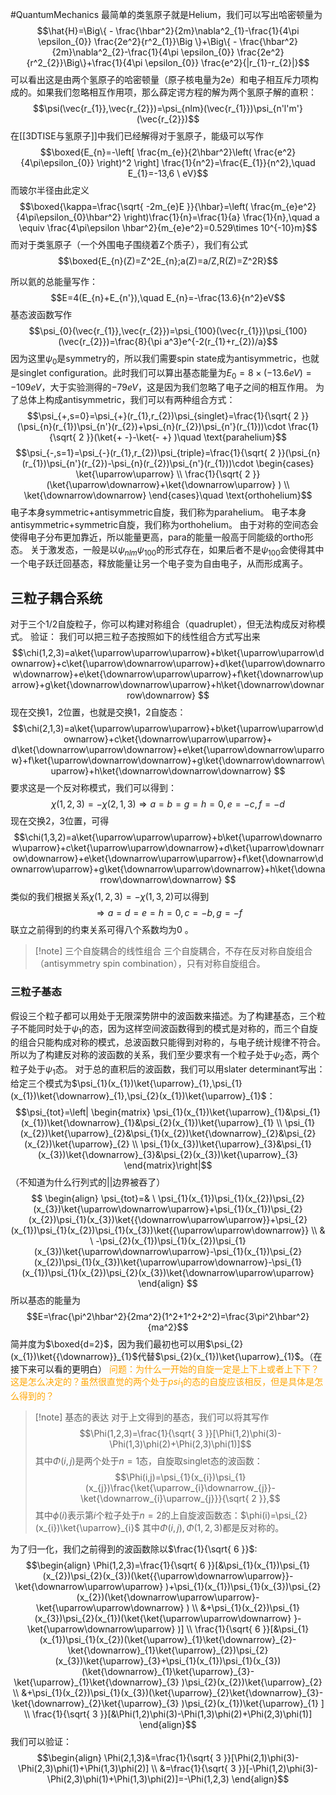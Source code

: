 #QuantumMechanics 
最简单的类氢原子就是Helium，我们可以写出哈密顿量为
$$\hat{H}=\Big\{ - \frac{\hbar^2}{2m}\nabla^2_{1}-\frac{1}{4\pi \epsilon_{0}} \frac{2e^2}{r^2_{1}}\Big \}+\Big\{ - \frac{\hbar^2}{2m}\nabla^2_{2}-\frac{1}{4\pi \epsilon_{0}} \frac{2e^2}{r^2_{2}}\Big\}+\frac{1}{4\pi \epsilon_{0}} \frac{e^2}{|r_{1}-r_{2}|}$$
可以看出这是由两个氢原子的哈密顿量（原子核电量为2e）和电子相互斥力项构成的。如果我们忽略相互作用项，那么薛定谔方程的解为两个氢原子解的直积：
$$\psi(\vec{r_{1}},\vec{r_{2}})=\psi_{nlm}(\vec{r_{1}})\psi_{n'l'm'}(\vec{r_{2}})$$
在[[3DTISE与氢原子]]中我们已经解得对于氢原子，能级可以写作
$$\boxed{E_{n}=-\left[ \frac{m_{e}}{2\hbar^2}\left( \frac{e^2}{4\pi\epsilon_{0}} \right)^2 \right] \frac{1}{n^2}=\frac{E_{1}}{n^2},\quad E_{1}=-13,6 \ eV}$$
而玻尔半径由此定义
$$\boxed{\kappa=\frac{\sqrt{ -2m_{e}E }}{\hbar}=\left( \frac{m_{e}e^2}{4\pi\epsilon_{0}\hbar^2}  \right)\frac{1}{n}=\frac{1}{a} \frac{1}{n},\quad a \equiv \frac{4\pi\epsilon \hbar^2}{m_{e}e^2}=0.529\times 10^{-10}m}$$
而对于类氢原子（一个外围电子围绕着Z个质子），我们有公式
$$\boxed{E_{n}(Z)=Z^2E_{n};a(Z)=a/Z,R(Z)=Z^2R}$$

所以氦的总能量写作：
$$E=4(E_{n}+E_{n'}),\quad E_{n}=-\frac{13.6}{n^2}eV$$
基态波函数写作
$$\psi_{0}(\vec{r_{1}},\vec{r_{2}})=\psi_{100}(\vec{r_{1}})\psi_{100}(\vec{r_{2}})=\frac{8}{\pi a^3}e^{-2(r_{1}+r_{2})/a}$$
因为这里$\psi_{0}$是symmetry的，所以我们需要spin state成为antisymmetric，也就是singlet configuration。此时我们可以算出基态能量为$E_{0}=8\times (-13.6eV)=-109eV$，大于实验测得的$-79eV$，这是因为我们忽略了电子之间的相互作用。
为了总体上构成antisymmetric，我们可以有两种组合方式：
$$\psi_{+,s=0}=\psi_{+}(r_{1},r_{2})\psi_{singlet}=\frac{1}{\sqrt{ 2 }}(\psi_{n}(r_{1})\psi_{n'}(r_{2})+\psi_{n}(r_{2})\psi_{n'}(r_{1}))\cdot \frac{1}{\sqrt{ 2 }}(\ket{+ -}-\ket{- +}  )\quad \text{parahelium}$$
$$\psi_{-,s=1}=\psi_{-}(r_{1},r_{2})\psi_{triple}=\frac{1}{\sqrt{ 2 }}(\psi_{n}(r_{1})\psi_{n'}(r_{2})-\psi_{n}(r_{2})\psi_{n'}(r_{1}))\cdot \begin{cases}
  \ket{\uparrow\uparrow} \\
 \frac{1}{\sqrt{ 2 }} (\ket{\uparrow\downarrow}+\ket{\downarrow\uparrow}  ) \\
 \ket{\downarrow\downarrow}   
\end{cases}\quad \text{orthohelium}$$
电子本身symmetric+antisymmetric自旋，我们称为parahelium。
电子本身antisymmetric+symmetric自旋，我们称为orthohelium。
由于对称的空间态会使得电子分布更加靠近，所以能量更高，para的能量一般高于同能级的ortho形态。
关于激发态，一般是以$\psi_{nlm}\psi_{100}$的形式存在，如果后者不是$\psi_{100}$会使得其中一个电子跃迁回基态，释放能量让另一个电子变为自由电子，从而形成离子。

## 三粒子耦合系统
对于三个$1/2$自旋粒子，你可以构建对称组合（quadruplet），但无法构成反对称模式。
验证：
我们可以把三粒子态按照如下的线性组合方式写出来
$$\chi(1,2,3)=a\ket{\uparrow\uparrow\uparrow}+b\ket{\uparrow\uparrow\downarrow}+c\ket{\uparrow\downarrow\uparrow}+d\ket{\uparrow\downarrow\downarrow}+e\ket{\downarrow\uparrow\uparrow}+f\ket{\downarrow\uparrow}+g\ket{\downarrow\downarrow\uparrow}+h\ket{\downarrow\downarrow\downarrow}        $$
现在交换1，2位置，也就是交换1，2自旋态：
$$\chi(2,1,3)=a\ket{\uparrow\uparrow\uparrow}+b\ket{\uparrow\uparrow\downarrow}+c\ket{\downarrow\uparrow\uparrow}+ d\ket{\downarrow\uparrow\downarrow}+e\ket{\uparrow\downarrow\uparrow}+f\ket{\uparrow\downarrow\downarrow}+g\ket{\downarrow\downarrow\uparrow}+h\ket{\downarrow\downarrow\downarrow}         $$
要求这是一个反对称模式，我们可以得到：
$$\chi(1,2,3)=-\chi(2,1,3)\Rightarrow a=b=g=h=0,e=-c,f=-d$$
现在交换2，3位置，可得
$$\chi(1,3,2)=a\ket{\uparrow\uparrow\uparrow}+b\ket{\uparrow\downarrow\uparrow}+c\ket{\uparrow\uparrow\downarrow}+d\ket{\uparrow\downarrow\downarrow}+e\ket{\downarrow\uparrow\uparrow}+f\ket{\downarrow\downarrow\uparrow}+g\ket{\downarrow\uparrow\downarrow}+h\ket{\downarrow\downarrow\downarrow}        $$
类似的我们根据关系$\chi(1,2,3)=-\chi(1,3,2)$可以得到
$$\Rightarrow a=d=e=h=0,c=-b,g=-f$$
联立之前得到的约束关系可得八个系数均为0 。
>[!note] 三个自旋耦合的线性组合
>三个自旋耦合，不存在反对称自旋组合（antisymmetry spin combination），只有对称自旋组合。

### 三粒子基态
假设三个粒子都可以用处于无限深势阱中的波函数来描述。为了构建基态，三个粒子不能同时处于$\psi_{1}$的态，因为这样空间波函数得到的模式是对称的，而三个自旋的组合只能构成对称的模式，总波函数只能得到对称的，与电子统计规律不符合。所以为了构建反对称的波函数的关系，我们至少要求有一个粒子处于$\psi_{2}$态，两个粒子处于$\psi_{1}$态。
对于总的直积后的波函数，我们可以用slater determinant写出：
给定三个模式为$\psi_{1}(x_{1})\ket{\uparrow}_{1},\psi_{1}(x_{1})\ket{\downarrow}_{1},\psi_{2}(x_{1})\ket{\uparrow}_{1}$：
$$\psi_{tot}=\left| \begin{matrix}
\psi_{1}(x_{1})\ket{\uparrow}_{1}&\psi_{1}(x_{1})\ket{\downarrow}_{1}&\psi_{2}(x_{1})\ket{\uparrow}_{1} \\
\psi_{1}(x_{2})\ket{\uparrow}_{2}&\psi_{1}(x_{2})\ket{\downarrow}_{2}&\psi_{2}(x_{2})\ket{\uparrow}_{2} \\
\psi_{1}(x_{3})\ket{\uparrow}_{3}&\psi_{1}(x_{3})\ket{\downarrow}_{3}&\psi_{2}(x_{3})\ket{\uparrow}_{3}
\end{matrix}\right|$$
（不知道为什么行列式的$| |$边界被吞了）
$$ \begin{align}
\psi_{tot}=& \ \psi_{1}(x_{1})\psi_{1}(x_{2})\psi_{2}(x_{3})\ket{\uparrow\downarrow\uparrow}+\psi_{1}(x_{1})\psi_{2}(x_{2})\psi_{1}(x_{3})\ket{{\downarrow\uparrow\uparrow}}+\psi_{2}(x_{1})\psi_{1}(x_{2})\psi_{1}(x_{3})\ket{{\uparrow\uparrow\downarrow}} \\
& \ -\psi_{2}(x_{1})\psi_{1}(x_{2})\psi_{1}(x_{3})\ket{\uparrow\downarrow\uparrow}-\psi_{1}(x_{1})\psi_{2}(x_{2})\psi_{1}(x_{3})\ket{\uparrow\uparrow\downarrow}-\psi_{1}(x_{1})\psi_{1}(x_{2})\psi_{2}(x_{3})\ket{\downarrow\uparrow\uparrow}   
\end{align}  $$
所以基态的能量为
$$E=\frac{\pi^2\hbar^2}{2ma^2}(1^2+1^2+2^2)=\frac{3\pi^2\hbar^2}{ma^2}$$
简并度为$\boxed{d=2}$，因为我们最初也可以用$\psi_{2}(x_{1})\ket{{\downarrow}}_{1}$代替$\psi_{2}(x_{1})\ket{\uparrow}_{1}$。（在接下来可以看的更明白）
<font color=orange>问题：为什么一开始的自旋一定是上下上或者上下下？这是怎么决定的？虽然很直觉的两个处于$psi_1$的态的自旋应该相反，但是具体是怎么得到的？</font>

>[!note] 基态的表达
>对于上文得到的基态，我们可以将其写作
>$$\Phi(1,2,3)=\frac{1}{\sqrt{ 3 }}[\Phi(1,2)\phi(3)-\Phi(1,3)\phi(2)+\Phi(2,3)\phi(1)]$$
>其中$\Phi(i,j)$是两个处于$n=1$态，自旋取singlet态的波函数：
>$$\Phi(i,j)=\psi_{1}(x_{i})\psi_{1}(x_{j})\frac{\ket{\uparrow_{i}\downarrow_{j}}-\ket{\downarrow_{i}\uparrow_{j}}}{\sqrt{ 2 }},$$
>其中$\phi(i)$表示第$i$个粒子处于$n=2$的上自旋波函数态：$\phi(i)=\psi_{2}(x_{i})\ket{\uparrow}_{i}$
>其中$\Phi(i,j),\Phi(1,2,3)$都是反对称的。
>

为了归一化，我们之前得到的波函数除以$\frac{1}{\sqrt{ 6 }}$:
$$\begin{align}
\Phi(1,2,3)=\frac{1}{\sqrt{ 6 }}[&\psi_{1}(x_{1})\psi_{1}(x_{2})\psi_{2}(x_{3})(\ket{{\uparrow\downarrow\uparrow}}-\ket{\downarrow\uparrow\uparrow} )+\psi_{1}(x_{1})\psi_{1}(x_{3})\psi_{2}(x_{2})(\ket{\downarrow\uparrow\uparrow}-\ket{\uparrow\uparrow\downarrow}  ) \\
&+\psi_{1}(x_{2})\psi_{1}(x_{3})\psi_{2}(x_{1})(\ket{\ket{\uparrow\uparrow\downarrow} }-\ket{\uparrow\downarrow\uparrow}  )] \\
\frac{1}{\sqrt{ 6 }}[&\psi_{1}(x_{1})\psi_{1}(x_{2})(\ket{\uparrow}_{1}\ket{\downarrow}_{2}-\ket{\downarrow}_{1}\ket{\uparrow}_{2})\psi_{2}(x_{3})\ket{\uparrow}_{3}+\psi_{1}(x_{1})\psi_{1}(x_{3})(\ket{\downarrow}_{1}\ket{\uparrow}_{3}-\ket{\uparrow}_{1}\ket{\downarrow}_{3}    )\psi_{2}(x_{2})\ket{\uparrow}_{2} \\
&+\psi_{1}(x_{2})\psi_{1}(x_{3})(\ket{\uparrow}_{2}\ket{\downarrow}_{3}-\ket{\downarrow}_{2}\ket{\uparrow}_{3}    )\psi_{2}(x_{1})\ket{\uparrow}_{1}   ] \\
\frac{1}{\sqrt{ 3 }}[&\Phi(1,2)\phi(3)-\Phi(1,3)\phi(2)+\Phi(2,3)\phi(1)]
\end{align}$$
我们可以验证：
$$\begin{align}
\Phi(2,1,3)&=\frac{1}{\sqrt{ 3 }}[\Phi(2,1)\phi(3)-\Phi(2,3)\phi(1)+\Phi(1,3)\phi(2)] \\
&=\frac{1}{\sqrt{ 3 }}[-\Phi(1,2)\phi(3)-\Phi(2,3)\phi(1)+\Phi(1,3)\phi(2)]=-\Phi(1,2,3)
\end{align}$$


